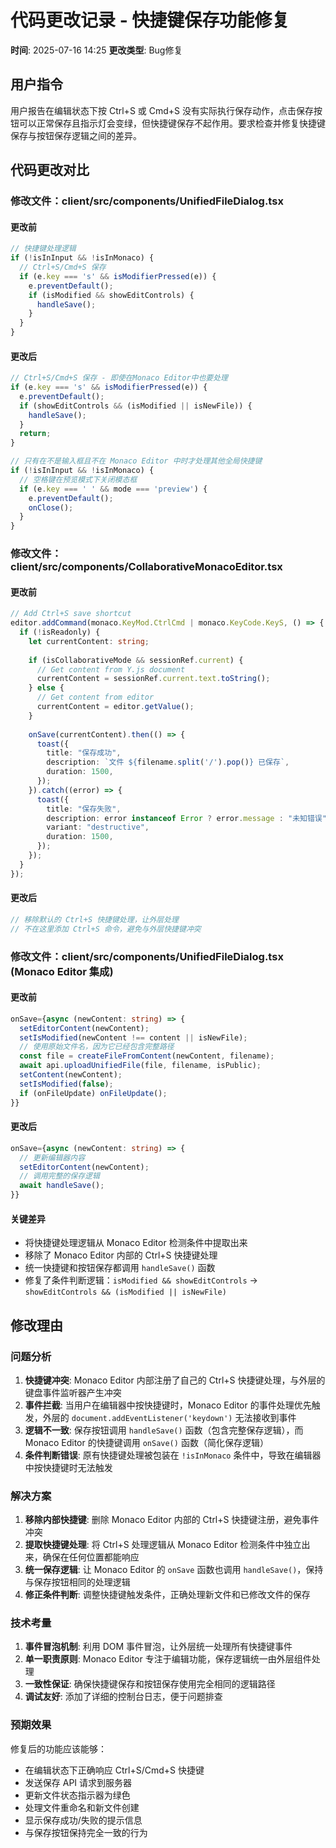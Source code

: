 # 代码更改记录 - 快捷键保存功能修复

**时间**: 2025-07-16 14:25
**更改类型**: Bug修复

## 用户指令

用户报告在编辑状态下按 Ctrl+S 或 Cmd+S 没有实际执行保存动作，点击保存按钮可以正常保存且指示灯会变绿，但快捷键保存不起作用。要求检查并修复快捷键保存与按钮保存逻辑之间的差异。

## 代码更改对比

### 修改文件：client/src/components/UnifiedFileDialog.tsx

#### 更改前
```typescript
// 快捷键处理逻辑
if (!isInInput && !isInMonaco) {
  // Ctrl+S/Cmd+S 保存
  if (e.key === 's' && isModifierPressed(e)) {
    e.preventDefault();
    if (isModified && showEditControls) {
      handleSave();
    }
  }
}
```

#### 更改后
```typescript
// Ctrl+S/Cmd+S 保存 - 即使在Monaco Editor中也要处理
if (e.key === 's' && isModifierPressed(e)) {
  e.preventDefault();
  if (showEditControls && (isModified || isNewFile)) {
    handleSave();
  }
  return;
}

// 只有在不是输入框且不在 Monaco Editor 中时才处理其他全局快捷键
if (!isInInput && !isInMonaco) {
  // 空格键在预览模式下关闭模态框
  if (e.key === ' ' && mode === 'preview') {
    e.preventDefault();
    onClose();
  }
}
```

### 修改文件：client/src/components/CollaborativeMonacoEditor.tsx

#### 更改前
```typescript
// Add Ctrl+S save shortcut
editor.addCommand(monaco.KeyMod.CtrlCmd | monaco.KeyCode.KeyS, () => {
  if (!isReadonly) {
    let currentContent: string;
    
    if (isCollaborativeMode && sessionRef.current) {
      // Get content from Y.js document
      currentContent = sessionRef.current.text.toString();
    } else {
      // Get content from editor
      currentContent = editor.getValue();
    }
    
    onSave(currentContent).then(() => {
      toast({
        title: "保存成功",
        description: `文件 ${filename.split('/').pop()} 已保存`,
        duration: 1500,
      });
    }).catch((error) => {
      toast({
        title: "保存失败",
        description: error instanceof Error ? error.message : "未知错误",
        variant: "destructive",
        duration: 1500,
      });
    });
  }
});
```

#### 更改后
```typescript
// 移除默认的 Ctrl+S 快捷键处理，让外层处理
// 不在这里添加 Ctrl+S 命令，避免与外层快捷键冲突
```

### 修改文件：client/src/components/UnifiedFileDialog.tsx (Monaco Editor 集成)

#### 更改前
```typescript
onSave={async (newContent: string) => {
  setEditorContent(newContent);
  setIsModified(newContent !== content || isNewFile);
  // 使用原始文件名，因为它已经包含完整路径
  const file = createFileFromContent(newContent, filename);
  await api.uploadUnifiedFile(file, filename, isPublic);
  setContent(newContent);
  setIsModified(false);
  if (onFileUpdate) onFileUpdate();
}}
```

#### 更改后
```typescript
onSave={async (newContent: string) => {
  // 更新编辑器内容
  setEditorContent(newContent);
  // 调用完整的保存逻辑
  await handleSave();
}}
```

#### 关键差异
- 将快捷键处理逻辑从 Monaco Editor 检测条件中提取出来
- 移除了 Monaco Editor 内部的 Ctrl+S 快捷键处理
- 统一快捷键和按钮保存都调用 `handleSave()` 函数
- 修复了条件判断逻辑：`isModified && showEditControls` → `showEditControls && (isModified || isNewFile)`

## 修改理由

### 问题分析

1. **快捷键冲突**: Monaco Editor 内部注册了自己的 Ctrl+S 快捷键处理，与外层的键盘事件监听器产生冲突
2. **事件拦截**: 当用户在编辑器中按快捷键时，Monaco Editor 的事件处理优先触发，外层的 `document.addEventListener('keydown')` 无法接收到事件
3. **逻辑不一致**: 保存按钮调用 `handleSave()` 函数（包含完整保存逻辑），而 Monaco Editor 的快捷键调用 `onSave()` 函数（简化保存逻辑）
4. **条件判断错误**: 原有快捷键处理被包装在 `!isInMonaco` 条件中，导致在编辑器中按快捷键时无法触发

### 解决方案

1. **移除内部快捷键**: 删除 Monaco Editor 内部的 Ctrl+S 快捷键注册，避免事件冲突
2. **提取快捷键处理**: 将 Ctrl+S 处理逻辑从 Monaco Editor 检测条件中独立出来，确保在任何位置都能响应
3. **统一保存逻辑**: 让 Monaco Editor 的 `onSave` 函数也调用 `handleSave()`，保持与保存按钮相同的处理逻辑
4. **修正条件判断**: 调整快捷键触发条件，正确处理新文件和已修改文件的保存

### 技术考量

1. **事件冒泡机制**: 利用 DOM 事件冒泡，让外层统一处理所有快捷键事件
2. **单一职责原则**: Monaco Editor 专注于编辑功能，保存逻辑统一由外层组件处理
3. **一致性保证**: 确保快捷键保存和按钮保存使用完全相同的逻辑路径
4. **调试友好**: 添加了详细的控制台日志，便于问题排查

### 预期效果

修复后的功能应该能够：
- 在编辑状态下正确响应 Ctrl+S/Cmd+S 快捷键
- 发送保存 API 请求到服务器
- 更新文件状态指示器为绿色
- 处理文件重命名和新文件创建
- 显示保存成功/失败的提示信息
- 与保存按钮保持完全一致的行为